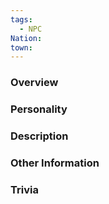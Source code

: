 ```yaml
---
tags:
  - NPC
Nation: 
town:
---
```



### Overview


### Personality


### Description


### Other Information


### Trivia